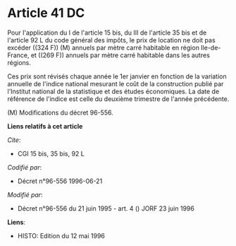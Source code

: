 # Article 41 DC

Pour l'application du I de l'article 15 bis, du III de l'article 35 bis et de l'article 92 L du code général des impôts, le
prix de location ne doit pas excéder ((324 F)) (M) annuels par mètre carré habitable en région Ile-de-France, et ((269 F))
annuels par mètre carré habitable dans les autres régions.

Ces prix sont révisés chaque année le 1er janvier en fonction de la variation annuelle de l'indice national mesurant le coût
de la construction publié par l'Institut national de la statistique et des études économiques. La date de référence de
l'indice est celle du deuxième trimestre de l'année précédente.

(M) Modifications du décret 96-556.

**Liens relatifs à cet article**

_Cite_:

  - CGI 15 bis, 35 bis, 92 L

_Codifié par_:

  - Décret n°96-556 1996-06-21

_Modifié par_:

  - Décret n°96-556 du 21 juin 1995 - art. 4 () JORF 23 juin 1996

**Liens**:

  - HISTO: Edition du 12 mai 1996
